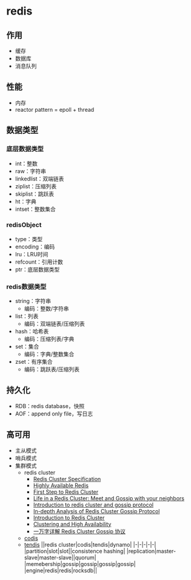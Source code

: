 # redis

## 作用

- 缓存
- 数据库
- 消息队列

## 性能

- 内存
- reactor pattern = epoll + thread

## 数据类型

### 底层数据类型

- int：整数
- raw：字符串
- linkedlist：双端链表
- ziplist：压缩列表
- skiplist：跳跃表
- ht：字典
- intset：整数集合

### redisObject

- type：类型
- encoding：编码
- lru：LRU时间
- refcount：引用计数
- ptr：底层数据类型

### redis数据类型

- string：字符串
  - 编码：整数/字符串
- list：列表
  - 编码：双端链表/压缩列表
- hash：哈希表
  - 编码：压缩列表/字典
- set：集合
  - 编码：字典/整数集合
- zset：有序集合
  - 编码：跳跃表/压缩列表

## 持久化

- RDB：redis database，快照
- AOF：append only file，写日志

## 高可用

- 主从模式
- 哨兵模式
- 集群模式
  - redis cluster
    - [Redis Cluster Specification](https://redis.io/topics/cluster-spec)
    - [Highly Available Redis](https://redislabs.com/redis-enterprise/technology/highly-available-redis/)
    - [First Step to Redis Cluster](https://blog.usejournal.com/first-step-to-redis-cluster-7712e1c31847)
    - [Life in a Redis Cluster: Meet and Gossip with your neighbors](https://cristian.regolo.cc/2015/09/05/life-in-a-redis-cluster.html)
    - [Introduction to redis cluster and gossip protocol](https://developpaper.com/introduction-to-redis-cluster-and-gossip-protocol/)
    - [In-depth Analysis of Redis Cluster Gossip Protocol](https://www.alibabacloud.com/blog/in-depth-analysis-of-redis-cluster-gossip-protocol_594706)
    - [Introduction to Redis Cluster](http://intro2libsys.com/focused-redis-topics/day-one/intro-redis-cluster)
    - [Clustering and High Availability](http://intro2libsys.info/introduction-to-redis/clustering-and-ha)
    - [一万字详解 Redis Cluster Gossip 协议](https://zhuanlan.zhihu.com/p/328728595)
  - [codis](https://github.com/CodisLabs/codis)
  - [tendis](https://github.com/Tencent/Tendis)
||redis cluster|codis|tendis|dynamo|
|-|-|-|-|-|
|partition|slot|slot||consistence hashing|
|replication|master-slave|master-slave||quorum|
|memebership|gossip|gossip|gossip|gossip|
|engine|redis|redis|rocksdb||


